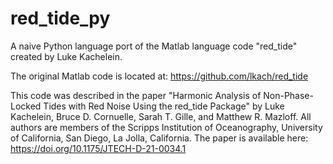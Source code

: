 # red_tide_py

A naive Python language port of the Matlab language code "red_tide" created by Luke Kachelein.

The original Matlab code is located at: https://github.com/lkach/red_tide

This code was described in the paper "Harmonic Analysis of Non-Phase-Locked Tides with Red Noise Using the red_tide Package" by Luke Kachelein, Bruce D. Cornuelle, Sarah T. Gille, and Matthew R. Mazloff. All authors are members of the Scripps Institution of Oceanography, University of California, San Diego, La Jolla, California. The paper is available here: https://doi.org/10.1175/JTECH-D-21-0034.1
